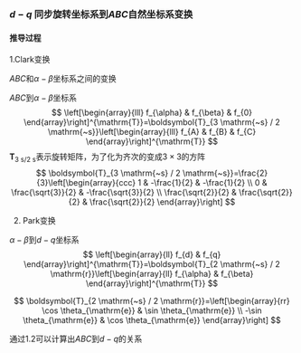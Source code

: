 ### $d-q$ 同步旋转坐标系到$ABC$自然坐标系变换

#### 推导过程

1.Clark变换

$ABC$和$\alpha-\beta$坐标系之间的变换

$ABC$到$\alpha-\beta$坐标系
$$
\left[\begin{array}{lll}
f_{\alpha} & f_{\beta} & f_{0}
\end{array}\right]^{\mathrm{T}}=\boldsymbol{T}_{3 \mathrm{~s} / 2 \mathrm{~s}}\left[\begin{array}{lll}
f_{A} & f_{B} & f_{C}
\end{array}\right]^{\mathrm{T}}
$$
$\boldsymbol{T}_{3 \mathrm{~s} / 2 \mathrm{~s}}$表示旋转矩阵，为了化为齐次的变成$3\times3$的方阵
$$
\boldsymbol{T}_{3 \mathrm{~s} / 2 \mathrm{~s}}=\frac{2}{3}\left[\begin{array}{ccc}
1 & -\frac{1}{2} & -\frac{1}{2} \\
0 & \frac{\sqrt{3}}{2} & -\frac{\sqrt{3}}{2} \\
\frac{\sqrt{2}}{2} & \frac{\sqrt{2}}{2} & \frac{\sqrt{2}}{2}
\end{array}\right]
$$

2. Park变换

$\alpha-\beta$到$d-q$坐标系
$$
\left[\begin{array}{ll}
f_{d} & f_{q}
\end{array}\right]^{\mathrm{T}}=\boldsymbol{T}_{2 \mathrm{~s} / 2 \mathrm{r}}\left[\begin{array}{ll}
f_{\alpha} & f_{\beta}
\end{array}\right]^{\mathrm{T}}
$$

$$
\boldsymbol{T}_{2 \mathrm{~s} / 2 \mathrm{r}}=\left[\begin{array}{rr}
\cos \theta_{\mathrm{e}} & \sin \theta_{\mathrm{e}} \\
-\sin \theta_{\mathrm{e}} & \cos \theta_{\mathrm{e}}
\end{array}\right]
$$

通过1.2可以计算出$ABC$到$d-q$的关系